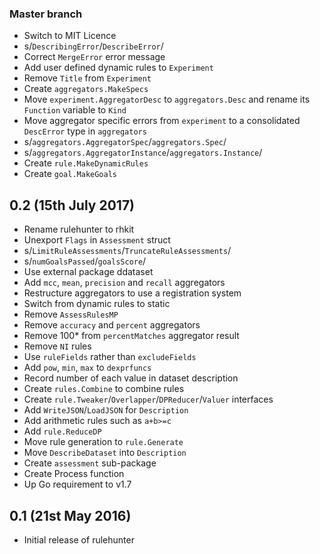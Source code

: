### Master branch

  * Switch to MIT Licence
  * s/`DescribingError`/`DescribeError`/
  * Correct `MergeError` error message
  * Add user defined dynamic rules to `Experiment`
  * Remove `Title` from `Experiment`
  * Create `aggregators.MakeSpecs`
  * Move `experiment.AggregatorDesc` to `aggregators.Desc` and rename
    its `Function` variable to `Kind`
  * Move aggregator specific errors from `experiment` to a consolidated
    `DescError` type in `aggregators`
  * s/`aggregators.AggregatorSpec`/`aggregators.Spec`/
  * s/`aggregators.AggregatorInstance`/`aggregators.Instance`/
  * Create `rule.MakeDynamicRules`
  * Create `goal.MakeGoals`

## 0.2 (15th July 2017)

  * Rename rulehunter to rhkit
  * Unexport `Flags` in `Assessment` struct
  * s/`LimitRuleAssessments`/`TruncateRuleAssessments`/
  * s/`numGoalsPassed`/`goalsScore`/
  * Use external package ddataset
  * Add `mcc`, `mean`, `precision` and `recall` aggregators
  * Restructure aggregators to use a registration system
  * Switch from dynamic rules to static
  * Remove `AssessRulesMP`
  * Remove `accuracy` and `percent` aggregators
  * Remove 100* from `percentMatches` aggregator result
  * Remove `NI` rules
  * Use `ruleFields` rather than `excludeFields`
  * Add `pow`, `min`, `max` to `dexprfuncs`
  * Record number of each value in dataset description
  * Create `rules.Combine` to combine rules
  * Create `rule.Tweaker`/`Overlapper`/`DPReducer`/`Valuer` interfaces
  * Add  `WriteJSON`/`LoadJSON` for `Description`
  * Add arithmetic rules such as `a+b>=c`
  * Add `rule.ReduceDP`
  * Move rule generation to `rule.Generate`
  * Move `DescribeDataset` into `Description`
  * Create `assessment` sub-package
  * Create Process function
  * Up Go requirement to v1.7


## 0.1 (21st May 2016)

 * Initial release of rulehunter
